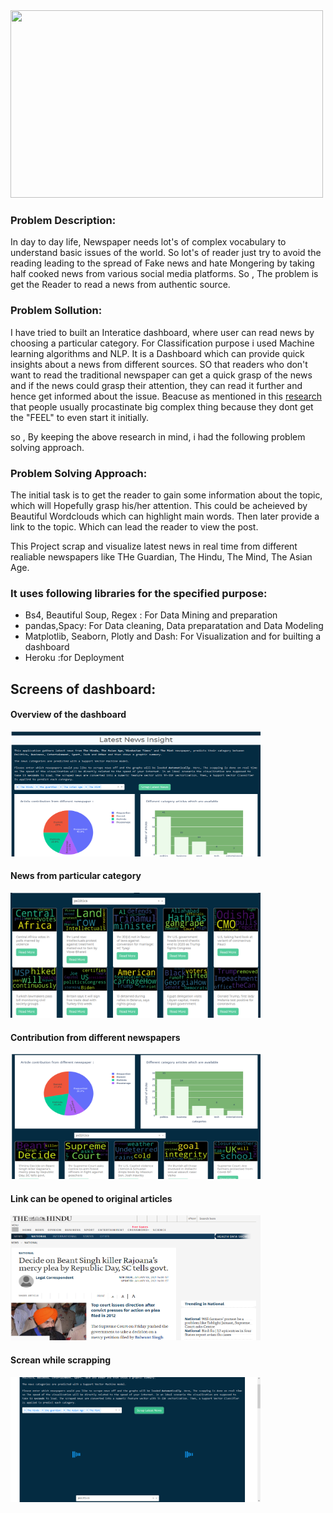 <img src= 'https://i2.wp.com/educate.itsfacile.com/wp-content/uploads/2018/06/Why-We-should-not-read-newspapers.jpg?fit=1280%2C960' width= 500 height=300>

### Problem Description: ###
In day to day life, Newspaper needs lot's of complex vocabulary to understand basic issues of the world. So lot's of reader just try to avoid the reading leading to the spread of Fake news and hate Mongering by taking half cooked news from various social media platforms.
So , The problem is get the Reader to read a news from authentic source.

### Problem Sollution: ###
I have tried to built an Interatice dashboard, where user can read news by choosing a particular category. For Classification purpose i used Machine learning algorithms and NLP.
It is a Dashboard which can provide quick insights about a news from different sources. SO that readers who don't want to read the traditional newspaper can get a quick grasp of the news and if the news could grasp their attention, they can read it further and hence get informed about the issue.
Beacuse as mentioned in this [research](https://www.washingtonpost.com/news/wonk/wp/2016/04/27/why-you-cant-help-read-this-article-about-procrastination-instead-of-doing-your-job/) that people usually procastinate big complex thing because they dont get the "FEEL" to even start it initially.

so , By keeping the above research in mind, i had the following problem solving approach.

### Problem Solving Approach: ###
The initial task is to get the reader to gain some information about the topic, which will Hopefully grasp his/her attention. This could be acheieved by Beautiful Wordclouds which can highlight main words. Then later provide a link to the topic. Which can lead the reader to view the post.


This Project scrap and visualize latest news in real time from different realiable newspapers like THe Guardian, The Hindu, The Mind, The Asian Age.
### It uses following libraries for the specified purpose: ###
* Bs4, Beautiful Soup, Regex : For Data Mining and preparation
* pandas,Spacy: For Data cleaning, Data preparatation and Data Modeling
* Matplotlib, Seaborn, Plotly and Dash: For Visualization and for builting a dashboard
* Heroku :for Deployment

## Screens of dashboard:
#### Overview of the dashboard ####
<img src='https://github.com/mohitnagarkotibca/Projects/blob/master/images/1.png' width= 400 height=200>

#### News from particular category ####
<img src='https://github.com/mohitnagarkotibca/Projects/blob/master/images/2.png' width= 400 height=200>

#### Contribution from different newspapers ####
<img src='https://github.com/mohitnagarkotibca/Projects/blob/master/images/3.png' width= 400 height=200>

#### Link can be opened to original articles ####
<img src='https://github.com/mohitnagarkotibca/Projects/blob/master/images/after%20click.png' width= 400 height=200>

#### Screan while scrapping ####
<img src='https://github.com/mohitnagarkotibca/Projects/blob/master/images/scrapping.png' width= 400 height=200>

